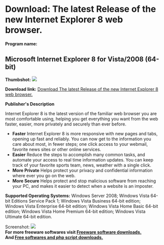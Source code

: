 # Download: The latest Release of the new Internet Explorer 8 web browser.

**Program name:**

## Microsoft Internet Explorer 8 for Vista/2008 (64-bit)

  
**Thumbshot:** ![](http://www.freewarefiles.com/screenshot/ie8beta1_md.gif)   
  
**Download link:** [Download The latest Release of the new Internet Explorer 8 web browser.](http://freesoftwares.boysofts.com/Microsoft-Internet-Explorer-8-for-Vista-2008-64-bit_program_48510.html)  
  


**Publisher's Description**  
  


Internet Explorer 8 is the latest version of the familiar web browser you are most comfortable using, helping you get everything you want from the web faster, easier, more privately and securely than ever before. 

  * **Faster** Internet Explorer 8 is more responsive with new pages and tabs, opening up fast and reliably. You can now get to the information you care about most, in fewer steps; one click access to your webmail, favorite news sites or other online services. 
  * **Easier** Reduce the steps to accomplish many common tasks, and automate your access to real time information updates. You can keep track of your favorite sports team, news, weather with a single click. 
  * **More Private** Helps protect your privacy and confidential information where ever you go on the web. 
  * **More Secure** Helps protect and stop malicious software from reaching your PC, and makes it easier to detect when a website is an imposter. 

**Supported Operating Systems:** Windows Server 2008; Windows Vista 64-bit Editions Service Pack 1; Windows Vista Business 64-bit edition; Windows Vista Enterprise 64-bit edition; Windows Vista Home Basic 64-bit edition; Windows Vista Home Premium 64-bit edition; Windows Vista Ultimate 64-bit edition.

  
  
Screenshot: ![](http://www.freewarefiles.com/screenshot/ie8beta1.gif)   
**For more freeware softwares visit [Freeware software downloads.](http://freesoftwares.boysofts.com/)**   
**And [Free softwares and php script downloads.](http://www.boysofts.com/)**
